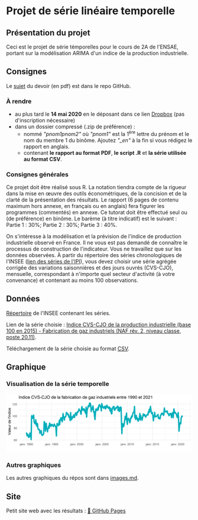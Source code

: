 # Projet de série linéaire temporelle

## Présentation du projet

Ceci est le projet de série témporelles pour le cours de 2A de l'ENSAE, portant sur la modélisation ARIMA d'un indice de la production industrielle.

## Consignes

Le [sujet][sujet] du devoir (en pdf) est dans le repo GitHub.

### À rendre

* au plus tard le **14 mai 2020** en le déposant dans ce lien [Dropbox][dropbox] (pas d'inscription nécessaire)
* dans un dossier compressé (.zip de préférence) :
  * nommé *"pnom1pnom2"* où *"pnom1"* est la 1<sup>ère</sup> lettre du prénom et le nom du membre 1 du binôme. Ajoutez *"_en"* à la fin si vous rédigez le rapport en anglais.
  * contenant **le rapport au format PDF**, **le script .R** et **la série utilisée au format CSV**.

### Consignes générales

Ce projet doit être réalisé sous R. La notation tiendra compte de la rigueur dans la mise en œuvre des outils économétriques, de la concision et de la clarté de la présentation des résultats. Le rapport (6 pages de contenu maximum hors annexe, en français ou en anglais) fera figurer les programmes (commentés) en annexe. Ce tutorat doit être effectué seul ou (de préférence) en binôme. Le barème (à titre indicatif) est le suivant : Partie 1 : 30%; Partie 2 : 30%; Partie 3 : 40%.

On s'intéresse à la modélisation et la prévision de l'indice de production industrielle observé en France. Il ne vous est pas demandé de connaître le processus de construction de l'indicateur. Vous ne travaillez que sur les données observées. À partir du répertoire des séries chronologiques de l'INSEE ([lien des séries de l'IPI][repertoire]), vous devez choisir une série agrégée corrigée des variations saisonnières et des jours ouvrés (CVS-CJO), mensuelle, correspondant à n'importe quel secteur d'activité (à votre convenance) et contenant au moins 100 observations.

## Données

[Répertoire][repertoire] de l'INSEE contenant les séries.

Lien de la série choisie : [Indice CVS-CJO de la production industrielle (base 100 en 2015) - Fabrication de gaz industriels (NAF rév. 2, niveau classe, poste 20.11)][serie].

Téléchargement de la série choisie au format [CSV][csv].

## Graphique

### Visualisation de la série temporelle

![ts_plot.png][plot]

### Autres graphiques

Les autres graphiques du répos sont dans [images.md][images].

## Site

Petit site web avec les résultats : [:link: GitHub Pages][site]

<!-->
<!-->
<!-->
<!--Liens-->
[sujet]: ./projet_seriestemp_2021.pdf
[dropbox]: https://www.dropbox.com/request/8MGe3M2ctrmaCcCooGHh
[repertoire]: https://www.insee.fr/fr/information/3128533?CORRECTION=2238608&INDICATEUR=2765760&PERIODICITE=2224021
[serie]: https://www.insee.fr/fr/statistiques/serie/010537426
[csv]: https://www.insee.fr/fr/statistiques/serie/telecharger/010537426?ordre=antechronologique&transposition=donneescolonne&periodeDebut=1&anneeDebut=1990&periodeFin=1&anneeFin=2021
[plot]: ./output/images/ts_plot_github.png
[images]: ./images.md
[site]: https://gwatkinson.github.io/serie-temp/
